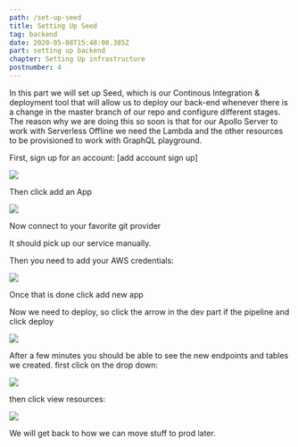 ```yaml
---
path: /set-up-seed
title: Setting Up Seed
tag: backend
date: 2020-05-08T15:48:00.385Z
part: setting up backend
chapter: Setting Up infrastructure
postnumber: 4
---
```


In this part we will set up Seed, which is our Continous Integration & deployment tool that will allow us to deploy our back-end whenever there is a change in the master branch of our repo and configure different stages. The reason why we are doing this so soon is that for our Apollo Server to work with Serverless Offline we need the Lambda and the other resources to be provisioned to work with GraphQL playground.

First, sign up for an account: \[add account sign up]

![](/uploads/1-seed.png)

Then click add an App

![](/uploads/2-seed.png)

Now connect to your favorite git provider

It should pick up our service manually.

Then you need to add your AWS credentials:

![](/uploads/3-seed.png)

Once that is done click add new app

Now we need to deploy, so click the arrow in the dev part if the pipeline and click deploy

![](/uploads/4-seed.png)

After a few minutes you should be able to see the new endpoints and tables we created. first click on the drop down:

![](/uploads/5-seed.png)

then click view resources:

![](/uploads/6-seed.png)

We will get back to how we can move stuff to prod later.
